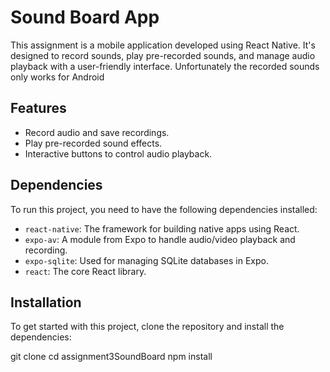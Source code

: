 # Sound Board App

This assignment is a mobile application developed using React Native. It's designed to record sounds, play pre-recorded sounds, and manage audio playback with a user-friendly interface. 
Unfortunately the recorded sounds only works for Android

## Features

- Record audio and save recordings.
- Play pre-recorded sound effects.
- Interactive buttons to control audio playback.

## Dependencies

To run this project, you need to have the following dependencies installed:

- `react-native`: The framework for building native apps using React.
- `expo-av`: A module from Expo to handle audio/video playback and recording.
- `expo-sqlite`: Used for managing SQLite databases in Expo.
- `react`: The core React library.

## Installation

To get started with this project, clone the repository and install the dependencies:


git clone <repository-url>
cd assignment3SoundBoard
npm install
